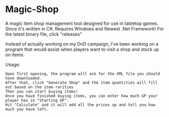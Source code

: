 # Magic-Shop
A magic item shop management tool designed for use in tabletop games.
Since it's written in C#, Requires Windows and Newest .Net Framework!
For the latest binary file, click "releases"

Instead of actually working on my DnD campaign, I've been working on a program that would assist when players want to visit a shop and stock up on items.

Usage:

    Upon first opening, the program will ask for the XML file you should have downloaded.
    After that, click "Generate Shop" and the item quantities will fill out based on the item rarities
    Then you can start buying items!
    Once you have finished buying items, you can enter how much GP your player has in "Starting GP".
    Hit "Calculate" and it will add all the prices up and tell you how much you have left.

